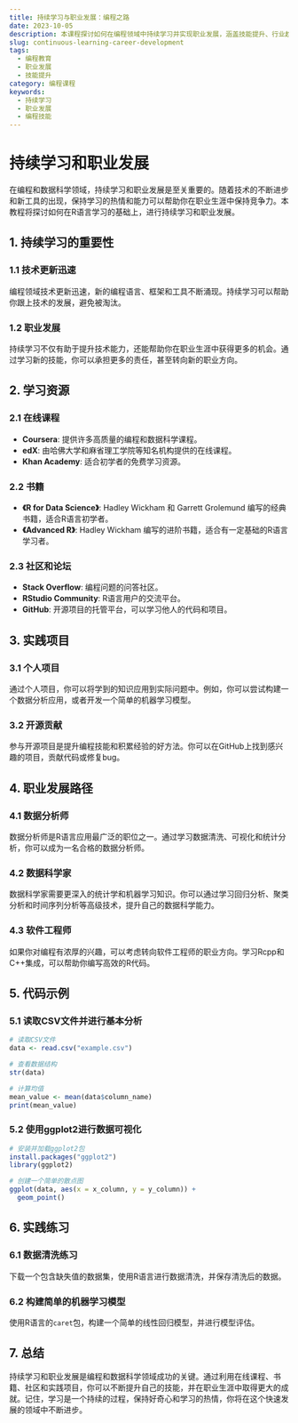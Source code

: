 ```yaml
---
title: 持续学习与职业发展：编程之路
date: 2023-10-05
description: 本课程探讨如何在编程领域中持续学习并实现职业发展，涵盖技能提升、行业趋势和职业规划。
slug: continuous-learning-career-development
tags:
  - 编程教育
  - 职业发展
  - 技能提升
category: 编程课程
keywords:
  - 持续学习
  - 职业发展
  - 编程技能
---
```


# 持续学习和职业发展

在编程和数据科学领域，持续学习和职业发展是至关重要的。随着技术的不断进步和新工具的出现，保持学习的热情和能力可以帮助你在职业生涯中保持竞争力。本教程将探讨如何在R语言学习的基础上，进行持续学习和职业发展。

## 1. 持续学习的重要性

### 1.1 技术更新迅速
编程领域技术更新迅速，新的编程语言、框架和工具不断涌现。持续学习可以帮助你跟上技术的发展，避免被淘汰。

### 1.2 职业发展
持续学习不仅有助于提升技术能力，还能帮助你在职业生涯中获得更多的机会。通过学习新的技能，你可以承担更多的责任，甚至转向新的职业方向。

## 2. 学习资源

### 2.1 在线课程
- **Coursera**: 提供许多高质量的编程和数据科学课程。
- **edX**: 由哈佛大学和麻省理工学院等知名机构提供的在线课程。
- **Khan Academy**: 适合初学者的免费学习资源。

### 2.2 书籍
- **《R for Data Science》**: Hadley Wickham 和 Garrett Grolemund 编写的经典书籍，适合R语言初学者。
- **《Advanced R》**: Hadley Wickham 编写的进阶书籍，适合有一定基础的R语言学习者。

### 2.3 社区和论坛
- **Stack Overflow**: 编程问题的问答社区。
- **RStudio Community**: R语言用户的交流平台。
- **GitHub**: 开源项目的托管平台，可以学习他人的代码和项目。

## 3. 实践项目

### 3.1 个人项目
通过个人项目，你可以将学到的知识应用到实际问题中。例如，你可以尝试构建一个数据分析应用，或者开发一个简单的机器学习模型。

### 3.2 开源贡献
参与开源项目是提升编程技能和积累经验的好方法。你可以在GitHub上找到感兴趣的项目，贡献代码或修复bug。

## 4. 职业发展路径

### 4.1 数据分析师
数据分析师是R语言应用最广泛的职位之一。通过学习数据清洗、可视化和统计分析，你可以成为一名合格的数据分析师。

### 4.2 数据科学家
数据科学家需要更深入的统计学和机器学习知识。你可以通过学习回归分析、聚类分析和时间序列分析等高级技术，提升自己的数据科学能力。

### 4.3 软件工程师
如果你对编程有浓厚的兴趣，可以考虑转向软件工程师的职业方向。学习Rcpp和C++集成，可以帮助你编写高效的R代码。

## 5. 代码示例

### 5.1 读取CSV文件并进行基本分析
```r
# 读取CSV文件
data <- read.csv("example.csv")

# 查看数据结构
str(data)

# 计算均值
mean_value <- mean(data$column_name)
print(mean_value)
```

### 5.2 使用ggplot2进行数据可视化
```r
# 安装并加载ggplot2包
install.packages("ggplot2")
library(ggplot2)

# 创建一个简单的散点图
ggplot(data, aes(x = x_column, y = y_column)) +
  geom_point()
```

## 6. 实践练习

### 6.1 数据清洗练习
下载一个包含缺失值的数据集，使用R语言进行数据清洗，并保存清洗后的数据。

### 6.2 构建简单的机器学习模型
使用R语言的`caret`包，构建一个简单的线性回归模型，并进行模型评估。

## 7. 总结

持续学习和职业发展是编程和数据科学领域成功的关键。通过利用在线课程、书籍、社区和实践项目，你可以不断提升自己的技能，并在职业生涯中取得更大的成就。记住，学习是一个持续的过程，保持好奇心和学习的热情，你将在这个快速发展的领域中不断进步。